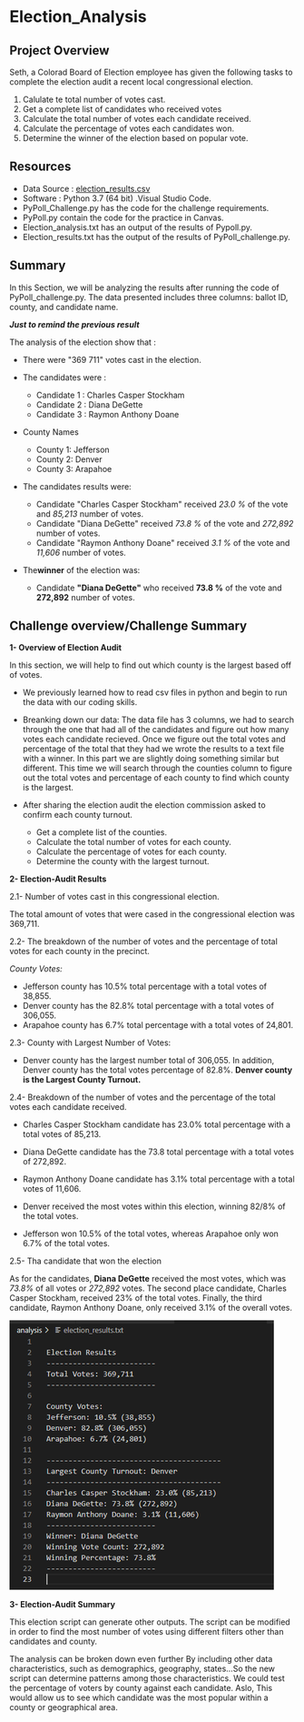 # Election_Analysis

## Project Overview

Seth, a Colorad Board of Election employee has given the following tasks to complete the election audit a recent local congressional election.

1. Calulate te total number of votes cast.
2. Get a complete list of candidates who received votes 
3. Calculate the total number of votes each candidate received.
4. Calculate the percentage of votes each candidates won.
5. Determine the winner of the election based on popular vote.

## Resources
- Data Source : [election_results.csv](/Resources/election_results.csv)
- Software : Python 3.7 (64 bit) .Visual Studio Code.
- PyPoll_Challenge.py has the code for the challenge requirements.
- PyPoll.py contain the code for the practice in Canvas.
- Election_analysis.txt has an output of the results of Pypoll.py.
- Election_results.txt has the output of the results of PyPoll_challenge.py.

## Summary 

In this Section, we will be analyzing the results after running the code of PyPoll_challenge.py. 
The data presented includes three columns: ballot ID, county, and candidate name.

***Just to remind the previous result***

The analysis of the election show that :
- There were "369 711" votes cast in the election. 
- The candidates were : 
    - Candidate 1 : Charles Casper Stockham
    - Candidate 2 : Diana DeGette
    - Candidate 3 : Raymon Anthony Doane
- County Names
  - County 1: Jefferson
  - County 2: Denver
  - County 3: Arapahoe
    
 - The candidates results were:
    - Candidate "Charles Casper Stockham" received *23.0 %* of the vote and *85,213* number of votes.
    - Candidate "Diana DeGette" received *73.8 %* of the vote and *272,892* number of votes.
    - Candidate "Raymon Anthony Doane" received *3.1 %* of the vote and *11,606* number of votes.
 - The**winner** of the election was:
    - Candidate **"Diana DeGette"** who received **73.8 %** of the vote and **272,892** number of votes.
 
## Challenge overview/Challenge Summary 

**1- Overview of Election Audit**

In this section, we will help to find out which county is the largest based off of votes. 

- We previously learned how to read csv files in python and begin to run the data with our coding skills. 
- Breanking down our data: The data file has 3 columns, we had to search through the one that had all of the candidates and figure out how many votes each candidate recieved. Once we figure out the total votes and percentage of the total that they had we wrote the results to a text file with a winner. In this part  we are slightly doing something similar but different. This time we will search through the counties column to figure out the total votes and percentage of each county to find which county is the largest.

- After sharing the election audit the election commission asked to confirm each county turnout.

   - Get a complete list of the counties.
   - Calculate the total number of votes for each county.
   - Calculate the percentage of votes for each county.
   - Determine the county with the largest turnout.

**2- Election-Audit Results** 

   2.1- Number of votes cast in this congressional election.
   
   The total amount of votes that were cased in the congressional election was 369,711.
 
   2.2- The breakdown of the number of votes and the percentage of total votes for each county in the precinct.
   
   *County Votes:*

   - Jefferson county has 10.5% total percentage with a total votes of 38,855.
   - Denver county has the 82.8% total percentage with a total votes of 306,055.
   - Arapahoe county has 6.7% total percentage with a total votes of 24,801.
    
   2.3- County with Largest Number of Votes:

   - Denver county has the largest number total of 306,055. In addition, Denver county has the total votes percentage of 82.8%. **Denver county is the Largest County Turnout.**
   
   2.4- Breakdown of the number of votes and the percentage of the total votes each candidate received.
     
   - Charles Casper Stockham candidate has 23.0% total percentage with a total votes of 85,213.
   - Diana DeGette candidate has the 73.8 total percentage with a total votes of 272,892.
   - Raymon Anthony Doane candidate has 3.1% total percentage with a total votes of 11,606.

   - Denver received the most votes within this election, winning 82/8% of the total votes.
   - Jefferson won 10.5% of the total votes, whereas Arapahoe only won 6.7% of the total votes.
   
   2.5- Tha candidate that won the election 
   
   As for the candidates, **Diana DeGette** received the most votes, which was *73.8%* of all votes or *272,892* votes. The second place candidate, Charles Casper Stockham, received 23% of the total votes. Finally, the third candidate, Raymon Anthony Doane, only received 3.1% of the overall votes.
   
   ![election_results](/Resources/election_results.png)
   
   **3- Election-Audit Summary**
   
   This election script can generate other outputs. The script can be modified in order to find the most number of votes using different filters other than candidates and county.
   
   The analysis can be broken down even further By including other data characteristics, such as demographics, geography, states...So the new script can determine patterns among those characteristics. We could test the percentage of voters by county against each candidate. Aslo, This would allow us to see which candidate was the most popular within a county or geographical area.
   
   
